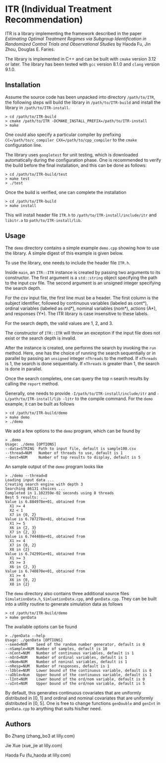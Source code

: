 # ITR (Individual Treatment Recommendation) 

ITR is a library implementing the framework described in the paper _Estimating
  Optimal Treatment Regimes via Subgroup Identification in Randomized Control
  Trials and Observational Studies_ by Haoda Fu, Jin Zhou, Douglas E. Faries. 
  
The library is implemented in C++ and can be built with `cmake` version 3.12 or
  later. The library has been tested with `gcc` version 8.1.0 and `clang`
  version 9.1.0.  

## Installation 
Assume the source code has been unpacked into directory `/path/to/ITR`, the
  following steps will build the library in `/path/to/ITR-build` and install the
  library in `/path/to/ITR-install`.  

```
> cd /path/to/ITR-build
> cmake /path/to/ITR -DCMAKE_INSTALL_PREFIX=/path/to/ITR-install
> make 
```

One could also specify a particular compiler by prefixing
  `CC=/path/to/c_compiler CXX=/path/to/cpp_compiler` to the `cmake`
  configuration line.  

The library uses `googletest` for unit testing, which is downloaded
  automatically during the configuration phase. One is recommended to verify the
  build before the final installation, and this can be done as follows:  

```
> cd /path/to/ITR-build/test
> make test
> ./test
```

Once the build is verified, one can complete the installation 

```
> cd /path/to/ITR-build
> make install
```

This will install header file `ITR.h` to `/path/to/ITR-install/include/itr` and
  `libitr.a` to `path/to/ITR-install/lib`.  

## Usage
The `demo` directory contains a simple example `demo.cpp` showing how to use the
  library. A simple digest of this example is given below.

To use the library, one needs to include the header file `ITR.h`. 

Inside `main`, an `ITR::ITR` instance is created by passing two arguments to its
  constructor. The first argument is a `std::string` object specifying the path
  to the input csv file. The second argument is an unsigned integer specifying
  the search depth. 

For the csv input file, the first line must be a header. The first column is the
  subject identifier, followed by continuous variables (labeled as cont*),
  ordinal variables (labeled as ord*), nominal variables (nom*), actions (A*),
  and responses (Y*). The ITR library is case insensitive to these labels.

For the search depth, the valid values are 1, 2, and 3.   

The constructor of `ITR::ITR` will throw an exception if the input file does not
  exist or the search depth is invalid. 

After the instance is created, one performs the search by invoking the `run`
  method. Here, one has the choice of running the search sequentially or in
  parallel by passing an `unsigned` integer `nThreads` to the method. If
  `nThreads` is 1, the search is done sequentially. If `nThreads` is greater
  than 1, the search is done in parallel. 

Once the search completes, one can query the top `n` search results by calling
  the `report` method. 

Generally, one needs to provide `-I/path/to/ITR-install/include/itr` and
  `-L/path/to/ITR-install/lib -litr` to the compile command. For the `demo`
  example, it can be built as follows

```
> cd /path/to/ITR-build/demo
> make demo
> ./demo
```

We add a few options to the `demo` program, which can be found by
```
> .demo
Usage: ./demo [OPTIONS]
--data=STRING  Path to input file, default is sample100.csv
--thread=NUM   Number of threads to use, default is 1
--best=NUM     Number of top results to display, default is 5
```

An sample output of the `demo` program looks like
```
> ./demo --thread=8
Loading input data ...
Creating search engine with depth 3
Searching 86131 choices ...
Completed in 1.102359e-02 seconds using 8 threads
Best 5 results: ...
Value is 6.884978e+01, obtained from
  X1 >= 4
  X2 < 1
  X7 in {0, 2} 
Value is 6.787278e+01, obtained from
  X1 >= 5
  X6 in {2, 3} 
  X7 in {2, 3} 
Value is 6.744488e+01, obtained from
  X1 >= 4
  X7 in {0, 2} 
  X8 in {2} 
Value is 6.742991e+01, obtained from
  X1 >= 3
  X5 >= 3
  X6 in {2, 3} 
Value is 6.740870e+01, obtained from
  X1 >= 4
  X6 in {0, 2} 
  X8 in {2} 
```

The `demo` directory also contains three additional source files
  `SimulationData.h`, `SimluationData.cpp`, and `genData.cpp`. They can be built
  into a utility routine to generate simulation data as follows  
```
> cd /path/to/ITR-build/demo
> make genData
```
The available options can be found 
```
> ./genData --help
Usage: ./genData [OPTIONS]
--seed=NUM    Seed of the random number generator, default is 0
--nSample=NUM Number of samples, default is 10
--nCont=NUM   Number of continuous variables, default is 1
--nOrd=NUM    Number of ordinal variables, default is 1
--nNom=NUM    Number of noninal variables, default is 1
--nResp=NUM   Number of responses, default is 1
--lDble=NUM   Lower bound of the continuous variable, default is 0
--uDble=Num   Upper bound of the continuous variable, default is 1
--lInt=NUM    Lower bound of the ord/nom variable, default is 0
--uInt=NUM    Upper bound of the ord/nom variable, default is 5
```
By default, this generates continuous covariates that are uniformly distributed
  in [0, 1] and ordinal and nominal covariates that are uniformly distributed in
  [0, 5]. One is free to change functions `genDouble` and `genInt` in
  `genData.cpp` to anything that suits his/her need. 

## Authors
Bo Zhang (zhang_bo3 at lilly.com)

Jie Xue  (xue_jie at lilly.com)

Haoda Fu (fu_haoda at lilly.com)


